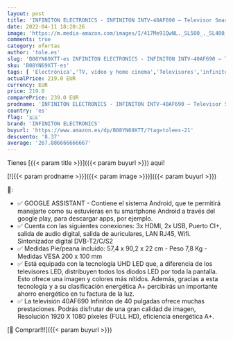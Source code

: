 ```yaml
---
layout: post
title: 'INFINITON ELECTRONICS - INFINITON INTV-40AF690 – Televisor Smart TV 40" Full HD – Android 9.0 – Google Assistant – HBBTV – 3X HDMI – 2X USB - DVB-T2/C/S2 - Modo Hotel – Clase A+'
date: 2022-04-11 18:20:26
image: 'https://m.media-amazon.com/images/I/417Me91QwNL._SL500_._SL400_.jpg'
comments: true
category: ofertas
author: 'tole.es'
slug: 'B08YN69XTT-es INFINITON ELECTRONICS - INFINITON INTV-40AF690 – Televisor...'
sku: 'B08YN69XTT-es'
tags: [ 'Electrónica','TV, vídeo y home cinema','Televisores','infiniton electronics','smart','televisor','tv', ]
actualPrice: 219.0 EUR
currency: EUR
price: 219.0
comparePrice: 239.0 EUR
prodname: 'INFINITON ELECTRONICS - INFINITON INTV-40AF690 – Televisor Smart TV 40" Full HD – Android 9.0 – Google Assistant – HBBTV – 3X HDMI – 2X USB - DVB-T2/C/S2 - Modo Hotel – Clase A+'
country: 'es'
flag: '🇪🇸'
brand: 'INFINITON ELECTRONICS'
buyurl: 'https://www.amazon.es/dp/B08YN69XTT/?tag=tolees-21'
descuento: '8.37'
average: '267.886666666667'
---
```


Tienes [{{< param title >}}]({{< param buyurl >}}) aqui!

[![{{< param prodname >}}]({{< param image >}})]({{< param buyurl >}})

🔎:

- ✅ GOOGLE ASSISTANT - Contiene el sistema Android, que te permitirá manejarte como su estuvieras en tu smartphone Android a través del google play, para descargar apps, por ejemplo.
- ✅ Cuenta con las siguientes conexiones: 3x HDMI, 2x USB, Puerto CI+, salida de audio digital, salida de auriculares, LAN RJ45, Wifi. Sintonizador digital DVB-T2/C/S2
- ✅ Medidas Pie/peana incluido: 57,4 x 90,2 x 22 cm - Peso 7,8 Kg - Medidas VESA 200 x 100 mm
- ✅ Está equipada con la tecnología UHD LED que, a diferencia de los televisores LED, distribuyen todos los diodos LED por toda la pantalla. Esto ofrece una imagen y colores más nítidos. Además, gracias a esta tecnología y a su clasificación energética A+ percibirás un importante ahorro energético en tu factura de la luz.
- ✅ La televisión 40AF690 Infiniton de 40 pulgadas ofrece muchas prestaciones. Podrás disfrutar de una gran calidad de imagen, Resolución 1920 X 1080 píxeles (FULL HD), eficiencia energética A+.

[🛒 Comprar!!!]({{< param buyurl >}})
